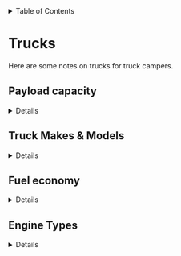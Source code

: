 <!-- START doctoc generated TOC please keep comment here to allow auto update -->
<!-- DON'T EDIT THIS SECTION, INSTEAD RE-RUN doctoc TO UPDATE -->
<details>
<summary>Table of Contents</summary>

- [Trucks](#trucks)
  - [Payload capacity](#payload-capacity)
    - [Weighing the truck](#weighing-the-truck)
    - [Achieving a payload capacity](#achieving-a-payload-capacity)
      - [Tires](#tires)
  - [Truck Makes & Models](#truck-makes--models)
    - [Light-duty Mid-size](#light-duty-mid-size)
    - [Light-duty Full-size](#light-duty-full-size)
      - [Half-ton](#half-ton)
  - [Fuel economy](#fuel-economy)
  - [Engine Types](#engine-types)
    - [Engine impact on Payload](#engine-impact-on-payload)
    - [Horsepower & Torque](#horsepower--torque)
      - [Gas engine torque band](#gas-engine-torque-band)
      - [Diesel engine torque band](#diesel-engine-torque-band)
    - [Engine Type Pros/Cons](#engine-type-proscons)
    - [FAQ](#faq)

</details>
<!-- END doctoc generated TOC please keep comment here to allow auto update -->

# Trucks

Here are some notes on trucks for truck campers.

## Payload capacity

<details>

You will want to pair a truck camper with a truck that is capable of carrying that camper safely. Therefore, the first thing to look for is the payload rating of the truck.

Every truck that rolls off the assembly line can have a different payload than the last truck. This is because trucks are ordered with options, and those options change the overall weight of the truck and its payload capacity.

A truck brochure may claim a maximum payload that seems high, but the specific truck you order may end up with a much lower payload rating. Even heavy-duty trucks can have surprisingly small payload ratings due to their configuration.

Therefore you must always check the payload of the individual truck. You can do this two ways:

1. Open the driver-side door and look at the inside of the door jamb. There should be a sticker that specifically says the payload rating. There are multiple stickers here, so look carefully.

2. Bring your truck to a set of truck scales and weigh the truck when empty. Then look up the **gross vehicle weight rating** (**GVWR**) of your particular truck (again, check the driver-side door jamb sticker). Subtract the curb weight from the GVWR, subtract the combined weight of all passengers, and that's your payload rating.

### Weighing the truck

In order to accurately assess where you stand when it comes to payload, you should take your fully loaded truck and camper [to a local](https://www.truckcamperadventure.com/taking-the-cat-scale-truck-camper-challenge/) [*Certified Automated Truck (CAT) Scale*](https://www.truckcamperadventure.com/taking-the-cat-scale-truck-camper-challenge/).

Three figures are provided each time you have your truck and camper weighed: the two axle weights plus the total weight of the rig.

Owners should take their truck to the scale first without the camper, then have their truck and camper weighed together later to determine the actual weight of each (the truck and the camper).

Be mindful that, every time you weigh, you should duplicate important fluid levels like fresh water and diesel/gas when obtaining these numbers.

Campers can be heavier than the weight advertised by the camper company. However, many people who report heavier campers simply haven't determined the correct weight for their individual camper. The camper must be empty of any water or gear. In addition, campers are often modified at the factory with additional options, which increase their weight (similar to trucks), so the true weight should be inquired at time of purchase from a dealer.


### Achieving a payload capacity

If you modify your truck, for example by getting bigger tires, adding more leaf springs, etc, that may change the weight of the truck, which will change your payload capacity.

Reducing weight can increase payload capacity, so choosing lighter-weight parts, or removing unnecessary add-ons, can help increase payload.

You can also potentially increase payload, up to the capacity of the axle(s), by increasing the wheel and tire load capacity.

- If you research the actual GAWRs with the axle manufacturer you'll probably be surprised to learn that you have several hundreds, if not thousands, of additional pounds of cargo carrying capacity (this is especially true with the AAM 11.5 rear axle found on Ram 3500 trucks, which has a 10,000-pound GAWR rating, 3,000 pounds more than the GAWR given by FCA). You can tap into this additional cargo carrying capacity by simply buying better wheels and tires with higher load ratings. For example, some aftermarket 10-ply, load range E tires offer a 4,080-pound weight capacity, while others offer an acceptable 3,640-pound capacity.



#### Tires

Even if your truck has a huge payload rating, if you put on tires that can't handle the weight, then you haven't actually achieved the payload rating.

Light Truck (LT) tires with a load range C, D, or E, typically have a higher weight rating that can help you achieve your maximum payload rating.

</details> <!-- Payload capacity -->


## Truck Makes & Models

<details>

### Light-duty Mid-size

### Light-duty Full-size

#### Half-ton

Selection of half-ton trucks for campers:

- [https://www.truckcamperadventure.com/best-half-ton-trucks-for-maximum-truck-camper-payload/](https://www.truckcamperadventure.com/best-half-ton-trucks-for-maximum-truck-camper-payload/)

</details> <!-- Truck Makes & Models -->


## Fuel economy

<details>

Most trucks will not get very good fuel economy with a truck camper.

However, if you can get slightly better fuel economy, the savings can add up over time.

| Mileage Per Year | Fuel efficiency | Fuel cost | Total cost per year | Total cost after 15 years | Notes                                                                                                                                              |
| ---------------- | --------------- | --------- | ------------------- | ------------------------- | -------------------------------------------------------------------------------------------------------------------------------------------------- |
| 20,000           | 9 MPG           | $4/gal    | **$8,888**          | **$133,320**              | 9mpg is the lower average for larger trucks                                                                                                        |
| 20,000           | 12 MPG          | $4/gal    | **$6,667**          | **$100,000**              | 12mpg is the higher average for larger trucks                                                                                                      |
| 20,000           | 20 MPG          | $4/gal    | **$4,000**          | **$60,000**               | Some diesels get ~20mpg when loaded, and some newer unloaded trucks get >20mpg                                                                     |
| 20,000           | 68 MPGe         | $0.15/kWh | **$1,530**          | **$22,950**               | The Ford Lightning gets about 68 MPGe combined, and $0.15/kWh is close to the median price across the US.                                          |
| 20,000           | 68 MPGe         | $0.38/kWh | **$3,767**          | **$56,505**               | The electric price is up to $0.38/kWh in Hawaii, and some public chargers can charge up to $0.50/kWh, which can make  some road trips add up fast. |

</details> <!-- Fuel economy -->


## Engine Types

<details>

**On electric trucks:** I haven't included much eletric truck research here yet, but consider:

 - They tend to not have great payload or tow ratings (so far)
 - They can lose range with more load, so you won't go as far. They also lose up to
   1/3 of their range in cold weather.
 - Many camp sites don't allow charging at the camp-site hookup. They also only
   offer 120VAC, so you will get about 1 mile per 1.5 hrs charging, if they allow it.

**On hybrid trucks:** Comparable to regular gas trucks, but with decreased payload and
marginally better fuel economy, but more power.

**On LPG trucks:** Not done any research on this.


### Engine impact on Payload

For a specific truck model, the engine choice will usually change the payload capacity.

Heavier engines, OR engines without as much power, can reduce payload capacity.

Different engines also change the axle, transmission, and differential, which all
affect payload capacity.


### Horsepower & Torque

In general, diesels win, but there are exceptions.

- Gas engines lose power by 3-4% per 1,000 ft. elevation. To maintain performance, reduce GVWs and GCWs by 2% per 1,000 ft. elevation starting at the 1,000 ft. elevation point.

- Check the entire torque band rating for a motor. Gas engines' torque can be very low at low RPMs. You may want more low-end torque to haul a camper (for example, if you're parked on a hill, or going up a hill at high elevation).

- Turbos add power at elevation by increasing air density, so a turbo gas or diesel will do much better than a naturally-aspirated equivalent.


<details><summary>Impact of engine type on torque band</summary>

#### Gas engine torque band

| Truck                                         | Horsepower         | Low RPM Torque        | High RPM Torque       |
| --------------------------------------------- | ------------------ | --------------------- | --------------------- |
| 2020 RAM Hemi 6.4L truck engine               | 410 hp @ 5,600 rpm | 100 lb-ft @ 1,600 rpm | 429 lb-ft @ 4,000 rpm |
| 2020 Ford Coyote 5.0L V8                      | 400 hp             | 150 lb-ft @ 2,300 rpm | 410 lb-ft @ 4,700 rpm |
| 2020 Ford 2.7L V6 EcoBoost                    | 325 hp @ 4,100 rpm | 175 lb-ft @ 2,200 rpm | 375 lb-ft @ 3,000 rpm |
| 2020 Ford 3.5L V6 EcoBoost                    | 375 hp @ 5,000 rpm | 175 lb-ft @ 2,200 rpm | 500 lb-ft @ 3,000 rpm |
| 2020 Ford 6.2L V8                             | 385 hp @ 5,750 rpm | 200 lb-ft @ 1,500 rpm | 430 lb-ft @ 3,800 rpm |
| 2020 GM 6.6L V-8 engine with direct injection | 401 hp @ 5,200 rpm | 345 lb-ft @ 1,600 rpm | 464 lb-ft @ 4,000 rpm |
| 2020 Ford Godzilla 7.3L V8                    | 430 hp @ 5,500 rpm | 405 lb-ft @ 1,500 rpm | 475 lb-ft @ 4,000 rpm |

#### Diesel engine torque band

| Truck                                           | Horsepower         | Low RPM Torque                 |
| ----------------------------------------------- | ------------------ | ------------------------------ |
| 1999 Ford 7.3L Power Stroke turbo diesel        | 235 hp @ 2,700 rpm | 500 lb-ft torque @ 1,600 rpm   |
| 2001 Cummins 5.9L HO turbo diesel engine        | 245 hp @ 2,400 rpm | 505 lb-ft torque @ 1,600 rpm   |
| 2020 GM 6.6L Duramax turbo diesel L5P engine    | 445 hp @ 2,800 rpm | 910 lb-ft torque @ 1,600 rpm   |
| 2020 RAM Cummins 6.7L HO turbo diesel I6 engine | 400 hp @ 2,800 rpm | 1,000 lb-ft torque @ 1,800 rpm |
| 2020 Ford Scorpion 6.7L turbo diesel            | 475 hp @ 2,800 rpm | 1,050 lb-ft torque @ 1,600 rpm |


### Engine Type Pros/Cons

| Consideration          | Diesel                                                                                                                                                                                                                                                                                                                                    | Gas                                                                                                                                            |
| ---------------------- | ----------------------------------------------------------------------------------------------------------------------------------------------------------------------------------------------------------------------------------------------------------------------------------------------------------------------------------------- | ---------------------------------------------------------------------------------------------------------------------------------------------- |
| **Fuel economy**       | Diesel engines have better fuel economy than gasoline because diesel is more energy-dense (so there's more energy per volume), and diesel engines have higher compression ratios which makes for more efficient extraction of energy. Since they are more fuel efficient, you will therefore travel farther on a tank of diesel than gas. | Gas engines have worse fuel economy than diesels in general, though some newer, smaller engines are much more fuel efficient than in the past. |
| **Fuel prices**        | Diesel fuel prices tend to be more expensive than gasoline, sometimes significantly more expensive. Plus you occasionally need to add diesel exhaust fluid. So you may not save as much money over time as you think.                                                                                                                     | Gasoline fuel prices tend to be lower, depending on the part of the country you're in.                                                         |
| **Longevity**          | Diesel engines tend to last longer than gasoline engines. There's nothing in particular about their design that causes this; they just tend to be built to withstand more abuse, as they are expected to be used for more demanding tasks. A higher-mileage diesel engine generally isn't a concern as it is with gas engines.            | Gas engines don't tend to last as long as diesels, but they can last a long time with proper maintenance.                                      |
| **Power**              | Diesel engines tend to have much more lower-end torque than gasoline engines. This is good for hauling heavy payloads and towing.                                                                                                                                                                                                         | Gas engines tend to have much worse low-end torque which can make it challenging to haul heavy loads under certain conditions.                 |
| **Cost**               | Diesel trucks are typically more expensive.                                                                                                                                                                                                                                                                                               | Gas trucks are typically less expensive then diesels.                                                                                          |
| **Truck Availability** | Diesel engines are increasingly hard to find in medium- to full-size trucks. However, they are more popular outside the USA.                                                                                                                                                                                                              | Gas engines are widely available.                                                                                                              |
| **Fuel Availability**  | In the USA can be harder to find diesel if you are stranded.                                                                                                                                                                                                                                                                              | In the USA it can be easier to find gasoline than diesel.                                                                                      |
| **Elevation**          | Diesel engines are more efficient at high elevation than naturally-aspirated gasoline engines.                                                                                                                                                                                                                                            | Gas engines lose power at high elevation, but a turbocharger can help counteract this.                                                         |
| **Payload**            | Diesel engines tend to be heavier, reducing payload capacity.                                                                                                                                                                                                                                                                             | Gas engines can be lighter, creating more payload capacity. (The highest payload capacity Ford F-150 is a gasoline 3.5L V6 Turbo)              |


</details>

### FAQ

- [Which engine is better at high altitude?](https://engineering.mit.edu/engage/ask-an-engineer/which-engine-is-better-at-high-altitude-diesel-or-gasoline/)

</details> <!-- Engine types -->


